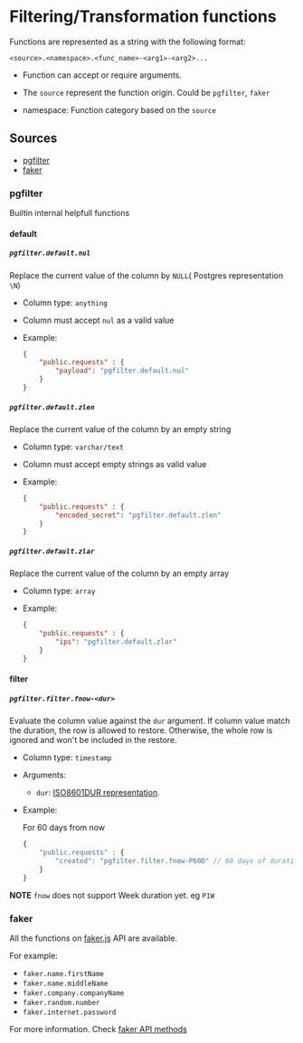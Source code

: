 # Filtering/Transformation functions

Functions are represented as a string with the following format:

```
<source>.<namespace>.<func_name>-<arg1>-<arg2>...
```

- Function can accept or require arguments.

- The `source` represent the function origin. Could be `pgfilter`, `faker`

- namespace: Function category based on the `source`

## Sources

- [pgfilter](#pgfilter)
- [faker](#faker)

### pgfilter

Builtin internal helpfull functions

#### default

##### `pgfilter.default.nul`

Replace the current value of the column by `NULL`( Postgres representation `\N`)

- Column type: `anything`

- Column must accept `nul` as a valid value

- Example:

	```json
	{
		"public.requests" : {
			"payload": "pgfilter.default.nul"
		}
	}
	```


##### `pgfilter.default.zlen`

Replace the current value of the column by an empty string

- Column type: `varchar/text`

- Column must accept empty strings as valid value

- Example:

	```json
	{
		"public.requests" : {
			"encoded_secret": "pgfilter.default.zlen"
		}
	}
	```
##### `pgfilter.default.zlar`

Replace the current value of the column by an empty array

- Column type: `array`

- Example:

	```json
	{
		"public.requests" : {
			"ips": "pgfilter.default.zlar"
		}
	}
	```

#### filter
##### `pgfilter.filter.fnow-<dur>`

Evaluate the column value against the `dur` argument.
If column value match the duration, the row is allowed
to restore. Otherwise, the whole row is ignored and
won't be included in the restore.

- Column type: `timestamp`

- Arguments:

	- `dur`: [ISO8601DUR representation](https://en.wikipedia.org/wiki/ISO_8601#Durations).

- Example:

	For 60 days from now
	```javascript
	{
		"public.requests" : {
			"created": "pgfilter.filter.fnow-P60D" // 60 days of duration on the column
		}
	}
	```

__NOTE__ `fnow` does not support Week duration yet. eg `P1W`
### faker

All the functions on [faker.js](https://github.com/faker-js/faker) API are available.

For example:

- `faker.name.firstName`
- `faker.name.middleName`
- `faker.company.companyName`
- `faker.random.number`
- `faker.internet.password`


For more information. Check [faker API methods](https://github.com/faker-js/faker#-modules)
